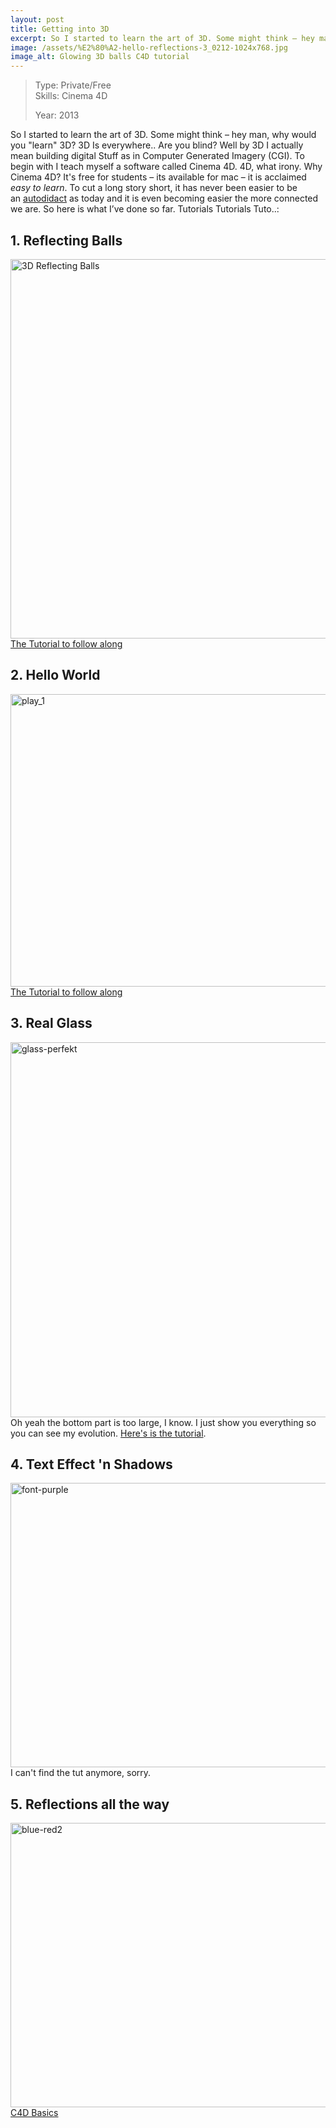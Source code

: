 ```yaml
---
layout: post
title: Getting into 3D
excerpt: So I started to learn the art of 3D. Some might think – hey man, why
image: /assets/%E2%80%A2-hello-reflections-3_0212-1024x768.jpg
image_alt: Glowing 3D balls C4D tutorial
---
```


<blockquote>Type: Private/Free<br />
Skills: Cinema 4D</p>
<p>Year: 2013</p></blockquote>
<p>So I started to learn the art of 3D. Some might think – hey man, why would you "learn" 3D? 3D Is everywhere.. Are you blind? Well by 3D I actually mean building digital Stuff as in Computer Generated Imagery (CGI). To begin with I teach myself a software called Cinema 4D. 4D, what irony. Why Cinema 4D? It's free for students – its available for mac – it is acclaimed <em>easy to learn</em>. To cut a long story short, it has never been easier to be an <a href="http://en.wikipedia.org/wiki/Autodidacticism">autodidact</a> as today and it is even becoming easier the more connected we are. So here is what I’ve done so far. Tutorials Tutorials Tuto..:</p>
<h2>1. Reflecting Balls</h2>
<p><a href="http://blog.thibaultjanbeyer.com/wp-content/uploads/2015/03/•-hello-reflections-3_0212.jpg"><img class="alignnone wp-image-1169 size-large" src="{{ site.baseurl }}/assets/&#8226;-hello-reflections-3_0212-1024x768.jpg" alt="3D Reflecting Balls" width="809" height="607" /></a><a href="https://www.youtube.com/watch?v=uOuyifGdonA" target="_blank">The Tutorial to follow along</a></p>
<h2>2. Hello World</h2>
<p><a href="http://blog.thibaultjanbeyer.com/wp-content/uploads/2015/03/hello-world1.mov" target="_blank"><img class="alignnone wp-image-1177 size-large" src="{{ site.baseurl }}/assets/play_1-1024x593.png" alt="play_1" width="809" height="468" /></a><a href="https://www.youtube.com/watch?v=DUmWz9DDr9U" target="_blank">The Tutorial to follow along</a></p>
<h2>3. Real Glass</h2>
<p><a href="http://blog.thibaultjanbeyer.com/wp-content/uploads/2015/03/glass-perfekt.jpg"><img class="alignnone wp-image-1167 size-full" src="{{ site.baseurl }}/assets/glass-perfekt.jpg" alt="glass-perfekt" width="800" height="600" /></a>Oh yeah the bottom part is too large, I know. I just show you everything so you can see my evolution. <a href="https://www.youtube.com/watch?v=W3aK7_KH-3Y" target="_blank">Here's is the tutorial</a>.</p>
<h2>4. Text Effect 'n Shadows</h2>
<p><a href="http://blog.thibaultjanbeyer.com/wp-content/uploads/2015/03/font-purple.png"><img class="alignnone wp-image-1172 size-large" src="{{ site.baseurl }}/assets/font-purple-1024x576.png" alt="font-purple" width="809" height="455" /></a>I can't find the tut anymore, sorry.</p>
<h2>5. Reflections all the way</h2>
<p><a href="http://blog.thibaultjanbeyer.com/wp-content/uploads/2015/03/blue-red2.png"><img class="alignnone wp-image-1175 size-large" src="{{ site.baseurl }}/assets/blue-red2-1024x576.png" alt="blue-red2" width="809" height="455" /></a><a href="http://greyscalegorilla.com/blog/tutorials/cinema-4d-basics/" target="_blank">C4D Basics</a></p>
<p>&nbsp;</p>
